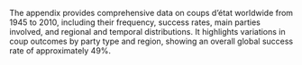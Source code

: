The appendix provides comprehensive data on coups d’état worldwide from 1945 to 2010, including their frequency, success rates, main parties involved, and regional and temporal distributions. It highlights variations in coup outcomes by party type and region, showing an overall global success rate of approximately 49%.

